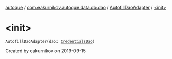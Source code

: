 [autoque](../../index.md) / [com.eakurnikov.autoque.data.db.dao](../index.md) / [AutofillDaoAdapter](index.md) / [&lt;init&gt;](./-init-.md)

# &lt;init&gt;

`AutofillDaoAdapter(dao: `[`CredentialsDao`](../-credentials-dao/index.md)`)`

Created by eakurnikov on 2019-09-15

